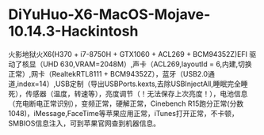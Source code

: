 # DiYuHuo-X6-MacOS-Mojave-10.14.3-Hackintosh
火影地狱火X6(H370 + i7-8750H + GTX1060 + ACL269 + BCM94352Z)EFI
驱动了核显（UHD 630,VRAM=2048M）,声卡（ACL269,layoutId = 6,内建,切换正常）,网卡（RealtekRTL8111 + BCM94352Z），蓝牙（USB2.0通道,index=14）,USB定制（导出USBPorts.kexts,去除USBInjectAll,睡眠完全睡死），传感器（温度，转速等），亮度调节（！无法保存上次亮度！），电池信息（充电断电正常识别），变频正常，硬解正常，Cinebench R15跑分正常(分数1048)，iMessage,FaceTime等苹果应用正常，iTunes打开正常，不卡顿，SMBIOS信息注入，可到苹果官网查到机器信息。
